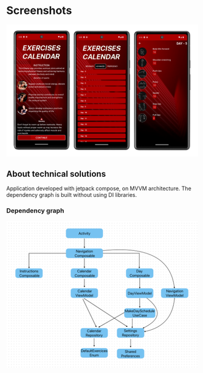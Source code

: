 # Screenshots
<img src="screenshots/screenshots.png" alt="Screenshot">

## About technical solutions
Application developed with jetpack compose, on MVVM architecture.
The dependency graph is built without using DI libraries.

### Dependency graph
<img src="screenshots/dependencyGraph.png" alt="Dependencies">
